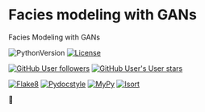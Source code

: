 # Facies modeling with GANs

Facies Modeling with GANs

![PythonVersion](https://img.shields.io/badge/python-3.10-informational)
[![License](https://img.shields.io/github/license/valentingol/gan-facies-modeling?color=999)](https://stringfixer.com/fr/MIT_license)

[![GitHub User followers](https://img.shields.io/github/followers/valentingol?label=User%20followers&style=social)](https://github.com/valentingol)
[![GitHub User's User stars](https://img.shields.io/github/stars/valentingol?label=User%20Stars&style=social)](https://github.com/valentingol)

[![Flake8](https://github.com/valentingol/gan-facies-modeling/actions/workflows/flake.yaml/badge.svg)](https://github.com/valentingol/gan-facies-modeling/actions/workflows/flake.yaml)
[![Pydocstyle](https://github.com/valentingol/gan-facies-modeling/actions/workflows/pydocstyle.yaml/badge.svg)](https://github.com/valentingol/gan-facies-modeling/actions/workflows/pydocstyle.yaml)
[![MyPy](https://github.com/valentingol/gan-facies-modeling/actions/workflows/mypy.yaml/badge.svg)](https://github.com/valentingol/gan-facies-modeling/actions/workflows/mypy.yaml)
[![Isort](https://github.com/valentingol/gan-facies-modeling/actions/workflows/isort.yaml/badge.svg)](https://github.com/valentingol/gan-facies-modeling/actions/workflows/isort.yaml)

🚧
